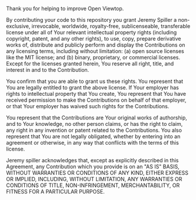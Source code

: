 Thank you for helping to improve Open Viewtop.

By contributing your code to this repository you grant Jeremy Spiller a
non-exclusive, irrevocable, worldwide, royalty-free, sublicenseable, 
transferable license under all of Your relevant intellectual property 
rights (including copyright, patent, and any other rights), to use, 
copy, prepare derivative works of, distribute and publicly perform and 
display the Contributions on any licensing terms, including without 
limitation: (a) open source licenses like the MIT license; and (b) binary, 
proprietary, or commercial licenses. Except for the licenses granted 
herein, You reserve all right, title, and interest in and to the Contribution.

You confirm that you are able to grant us these rights. You represent that 
You are legally entitled to grant the above license. If Your employer has 
rights to intellectual property that You create, You represent that You have 
received permission to make the Contributions on behalf of that employer, or 
that Your employer has waived such rights for the Contributions.

You represent that the Contributions are Your original works of authorship, 
and to Your knowledge, no other person claims, or has the right to claim, 
any right in any invention or patent related to the Contributions. You also 
represent that You are not legally obligated, whether by entering into an 
agreement or otherwise, in any way that conflicts with the terms of this
license.

Jeremy spiller acknowledges that, except as explicitly described in this 
Agreement, any Contribution which you provide is on an "AS IS" BASIS, 
WITHOUT WARRANTIES OR CONDITIONS OF ANY KIND, EITHER EXPRESS OR IMPLIED, 
INCLUDING, WITHOUT LIMITATION, ANY WARRANTIES OR CONDITIONS OF TITLE, 
NON-INFRINGEMENT, MERCHANTABILITY, OR FITNESS FOR A PARTICULAR PURPOSE.